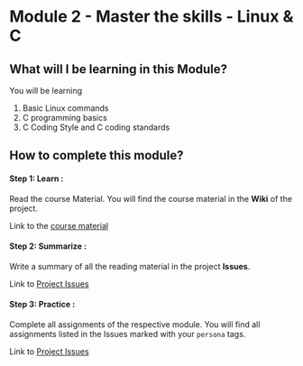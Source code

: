 # Module 2 - Master the skills - Linux & C 

## What will I be learning in this Module?
You will be learning 
1. Basic Linux commands 
2. C programming basics 
3. C Coding Style and C coding standards

## How to complete this module?


#### Step 1: Learn :
Read the course Material. You will find the course material 
in the **Wiki** of the project.

Link to the [course material](https://gitlab.iotiot.in/newbies/iot-internship-feb-20/module2/wikis/home)

#### Step 2: Summarize :
Write a summary of all the reading material in the project **Issues**.

Link to [Project Issues](https://gitlab.iotiot.in/newbies/iot-internship-feb-20/module2/issues)

#### Step 3: Practice :

Complete all assignments of the respective module. You will find all assignments
listed in the Issues marked with your `persona` tags.

Link to [Project Issues](https://gitlab.iotiot.in/newbies/iot-internship-feb-20/module2/issues)

